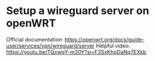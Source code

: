 # Setup a wireguard server on openWRT

Official documentation: https://openwrt.org/docs/guide-user/services/vpn/wireguard/server
Helpful video: https://youtu.be/TQxwqY-m30Y?si=F3SxKhpDaNq7EXkb
